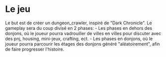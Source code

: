 # Le jeu

Le but est de créer un dungeon_crawler, inspiré de "Dark Chronicle".
Le gameplay sera du coup divisé en 2 phases:
    - Les phases en dehors des donjons, où le joueur pourra vadrouiller de villes en villes pour discuter avec des pnj, housing,
    mini-jeux, crafting, ect.
    - Les phases en donjons, où le joueur pourra parcourir les étages des donjons généré "aléatoirement", afin de faire progresser l'histoire.